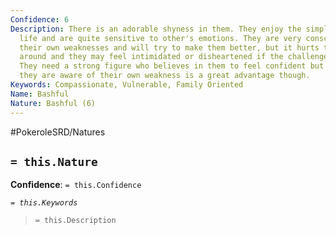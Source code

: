 ```yaml
---
Confidence: 6
Description: There is an adorable shyness in them. They enjoy the simple things in
  life and are quite sensitive to other's emotions. They are very conscious about
  their own weaknesses and will try to make them better, but it hurts them to be pushed
  around and they may feel intimidated or disheartened if the challenges are too big.
  They need a strong figure who believes in them to feel confident but the fact that
  they are aware of their own weakness is a great advantage though.
Keywords: Compassionate, Vulnerable, Family Oriented
Name: Bashful
Nature: Bashful (6)
---
```


#PokeroleSRD/Natures

## `= this.Nature`

**Confidence**: `= this.Confidence`

*`= this.Keywords`*

> `= this.Description`

